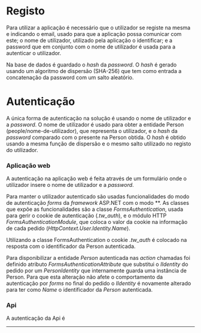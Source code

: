 Registo
=

Para utilizar a aplicação é necessário que o utilizador se registe na mesma e indicando o email, usado para que a aplicação possa comunicar com este; o nome de utilizador, utilizado pela aplicação o identificar; e a password que em conjunto com o nome de utilizador é usada para a autenticar o utilizador.

Na base de dados é guardado o *hash* da *password*. O *hash* é gerado usando um algoritmo de dispersão (SHA-256) que tem como entrada a concatenação da password com um salto aleatório.

Autenticação
=

A única forma de autenticação na solução é usando o nome de utilizador e a *password*. O nome de utilizador é usado para obter a entidade Person (people/nome-de-utilizador), que representa o utilizador, e o *hash* da *password* comparado com o presente na Person obtida. O *hash* é obtido usando a mesma função de dispersão e o mesmo salto utilizado no registo do utilizador.

### Aplicação web

A autenticação na aplicação web é feita através de um formulário onde o utilizador insere o nome de utilizador e a *password*. 

Para manter o utilizador autenticado são usadas funcionalidades do modo de autenticação *forms* da *framework* ASP.NET com o modo **. As classes que expõe as funcionalidades são a classe *FormsAuthentication*, usada para gerir o cookie de autenticação (*.tw_auth*), e o módulo HTTP *FormsAuthenticationModule*, que coloca o valor da cookie na informação de cada pedido (*HttpContext.User.Identity.Name*). 

Utilizando a classe FormsAuthentication o cookie *.tw_auth* é colocado na resposta com o identificador da Person autenticada. 

Para disponibilizar a entidade *Person* autenticada nas *action* chamadas foi definido atributo *FormsAuthenticationAttribute* que substitui o *IIdentity* do pedido por um *PersonIdentity* que internamente guarda uma instância de Person. Para que esta alteração não afete o comportamento da autenticação por *forms* no final do pedido o *IIdentity* é novamente alterado para ter como *Name* o identificador da *Person* autenticada.

### Api

A autenticação da Api é 

---


